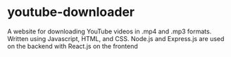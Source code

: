 # youtube-downloader
A website for downloading YouTube videos in .mp4 and .mp3 formats. Written using Javascript, HTML, and CSS. Node.js and Express.js are used on the backend with React.js on the frontend
